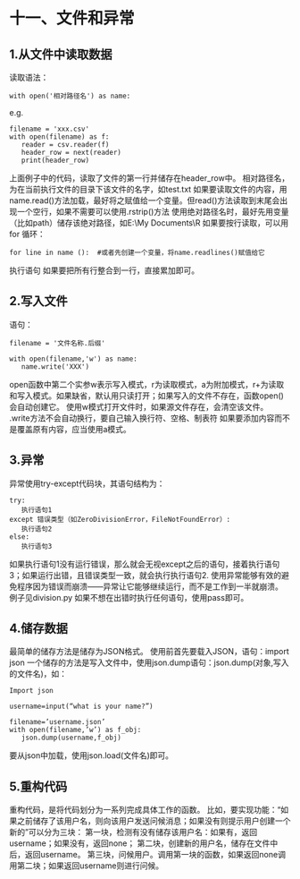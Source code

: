 # 十一、文件和异常
## 1.从文件中读取数据
读取语法：
 ```
with open('相对路径名') as name:
 ```
 e.g.
 ```
 filename = 'xxx.csv'
 with open(filename) as f:
 	reader = csv.reader(f)
	header_row = next(reader)
	print(header_row)
```
上面例子中的代码，读取了文件的第一行并储存在header_row中。
相对路径名，为在当前执行文件的目录下该文件的名字，如test.txt
如果要读取文件的内容，用 name.read()方法加载，最好将之赋值给一个变量。但read()方法读取到末尾会出现一个空行，如果不需要可以使用.rstrip()方法
使用绝对路径名时，最好先用变量（比如path）储存该绝对路径，如E:\My Documents\R
如果要按行读取，可以用for 循环： 
 ```
for line in name ():  #或者先创建一个变量，将name.readlines()赋值给它
 ```
执行语句
如果要把所有行整合到一行，直接累加即可。
## 2.写入文件
语句：
 ```
filename = '文件名称.后缀'

with open(filename,'w') as name:
	name.write('XXX')
 ```
open函数中第二个实参w表示写入模式，r为读取模式，a为附加模式，r+为读取和写入模式。如果缺省，默认用只读打开；如果写入的文件不存在，函数open()会自动创建它。
使用w模式打开文件时，如果源文件存在，会清空该文件。
.write方法不会自动换行，要自己输入换行符、空格、制表符
如果要添加内容而不是覆盖原有内容，应当使用a模式。
## 3.异常
异常使用try-except代码块，其语句结构为：
 ```
try:
	执行语句1
except 错误类型（如ZeroDivisionError，FileNotFoundError）:
	执行语句2
else:
	执行语句3
 ```
如果执行语句1没有运行错误，那么就会无视except之后的语句，接着执行语句3；如果运行出错，且错误类型一致，就会执行执行语句2.
使用异常能够有效的避免程序因为错误而崩溃——异常让它能够继续运行，而不是工作到一半就崩溃。
例子见division.py
如果不想在出错时执行任何语句，使用pass即可。
## 4.储存数据
最简单的储存方法是储存为JSON格式。
使用前首先要载入JSON，语句：import json
一个储存的方法是写入文件中，使用json.dump语句：json.dump(对象,写入的文件名)，如：
 ```
Import json

username=input(“what is your name?”)

filename=’username.json’
with open(filename,’w’) as f_obj:
	json.dump(username,f_obj)
 ```
要从json中加载，使用json.load(文件名)即可。
## 5.重构代码
重构代码，是将代码划分为一系列完成具体工作的函数。
比如，要实现功能：“如果之前储存了该用户名，则向该用户发送问候消息；如果没有则提示用户创建一个新的”可以分为三块：
第一块，检测有没有储存该用户名：如果有，返回username；如果没有，返回none；
第二块，创建新的用户名，储存在文件中后，返回username。
第三块，问候用户。调用第一块的函数，如果返回none调用第二块；如果返回username则进行问候。
